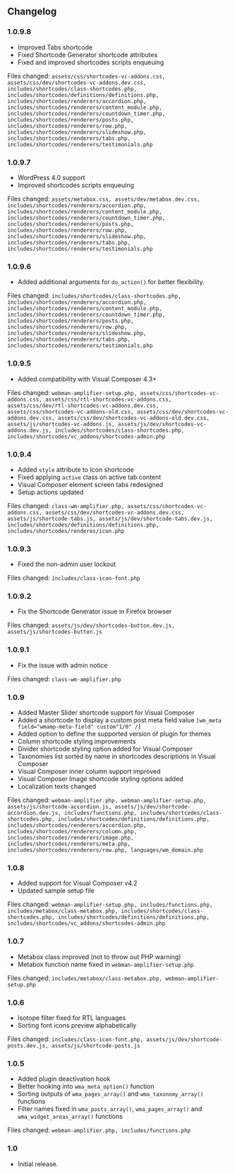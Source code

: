 ## Changelog

### 1.0.9.8
* Improved Tabs shortcode
* Fixed Shortcode Generator shortcode attributes
* Fixed and improved shortcodes scripts enqueuing

Files changed: `assets/css/shortcodes-vc-addons.css, assets/css/dev/shortcodes-vc-addons.dev.css, includes/shortcodes/class-shortcodes.php, includes/shortcodes/definitions/definitions.php, includes/shortcodes/renderers/accordion.php, includes/shortcodes/renderers/content_module.php, includes/shortcodes/renderers/countdown_timer.php, includes/shortcodes/renderers/posts.php, includes/shortcodes/renderers/row.php, includes/shortcodes/renderers/slideshow.php, includes/shortcodes/renderers/tabs.php, includes/shortcodes/renderers/testimonials.php`

### 1.0.9.7
* WordPress 4.0 support
* Improved shortcodes scripts enqueuing

Files changed: `assets/metabox.css, assets/dev/metabox.dev.css, includes/shortcodes/renderers/accordion.php, includes/shortcodes/renderers/content_module.php, includes/shortcodes/renderers/countdown_timer.php, includes/shortcodes/renderers/posts.php, includes/shortcodes/renderers/row.php, includes/shortcodes/renderers/slideshow.php, includes/shortcodes/renderers/tabs.php, includes/shortcodes/renderers/testimonials.php`

### 1.0.9.6
* Added additional arguments for `do_action()` for better flexibility.

Files changed: `includes/shortcodes/class-shortcodes.php, includes/shortcodes/renderers/accordion.php, includes/shortcodes/renderers/content_module.php, includes/shortcodes/renderers/countdown_timer.php, includes/shortcodes/renderers/posts.php, includes/shortcodes/renderers/row.php, includes/shortcodes/renderers/slideshow.php, includes/shortcodes/renderers/tabs.php, includes/shortcodes/renderers/testimonials.php`

### 1.0.9.5
* Added compatibility with Visual Composer 4.3+

Files changed: `webman-amplifier-setup.php, assets/css/shortcodes-vc-addons.css, assets/css/rtl-shortcodes-vc-addons.css, assets/css/dev/rtl-shortcodes-vc-addons.dev.css, assets/css/shortcodes-vc-addons-old.css, assets/css/dev/shortcodes-vc-addons.dev.css, assets/css/dev/shortcodes-vc-addons-old.dev.css, assets/js/shortcodes-vc-addons.js, assets/js/dev/shortcodes-vc-addons.dev.js, includes/shortcodes/class-shortcodes.php, includes/shortcodes/vc_addons/shortcodes-admin.php`

### 1.0.9.4
* Added `style` attribute to Icon shortcode
* Fixed applying `active` class on active tab content
* Visual Composer element screen tabs redesigned
* Setup actions updated

Files changed: `class-wm-amplifier.php, assets/css/shortcodes-vc-addons.css, assets/css/dev/shortcodes-vc-addons.dev.css, assets/js/shortcode-tabs.js, assets/js/dev/shortcode-tabs.dev.js, includes/shortcodes/definitions/definitions.php, includes/shortcodes/renderes/icon.php`

### 1.0.9.3
* Fixed the non-admin user lockout

Files changed: `includes/class-icon-font.php`

### 1.0.9.2
* Fix the Shortcode Generator issue in Firefox browser

Files changed: `assets/js/dev/shortcodes-button.dev.js, assets/js/shortcodes-button.js`

### 1.0.9.1
* Fix the issue with admin notice

Files changed: `class-wm-amplifier.php`

### 1.0.9
* Added Master Slider shortcode support for Visual Composer
* Added a shortcode to display a custom post meta field value `[wm_meta field="wmamp-meta-field" custom"1/0" /]`
* Added option to define the supported version of plugin for themes
* Column shortcode styling improvements
* Divider shortcode styling option added for Visual Composer
* Taxonomies list sorted by name in shortcodes descriptions in Visual Composer
* Visual Composer inner column support improved
* Visual Composer Image shortcode styling options added
* Localization texts changed

Files changed: `webman-amplifier.php, webman-amplifier-setup.php, assets/js/shortcode-accordion.js, assets/js/dev/shortcode-accordion.dev.js, includes/functions.php, includes/shortcodes/class-shortcodes.php, includes/shortcodes/definitions/definitions.php, includes/shortcodes/renderers/accordion.php, includes/shortcodes/renderers/column.php, includes/shortcodes/renderers/image.php, includes/shortcodes/renderers/meta.php, includes/shortcodes/renderers/row.php, languages/wm_domain.php`

### 1.0.8
* Added support for Visual Composer v4.2
* Updated sample setup file

Files changed: `webman-amplifier-setup.php, includes/functions.php, includes/metabox/class-metabox.php, includes/shortcodes/class-shortcodes.php, includes/shortcodes/definitions/definitions.php, includes/shortcodes/vc_addons/shortcodes-admin.php`

### 1.0.7
* Metabox class improved (not to throw out PHP warning)
* Metabox function name fixed in `webman-amplifier-setup.php`

Files changed: `includes/metabox/class-metabox.php, webman-amplifier-setup.php`

### 1.0.6
* Isotope filter fixed for RTL languages
* Sorting font icons preview alphabetically

Files changed: `includes/class-icon-font.php, assets/js/dev/shortcode-posts.dev.js, assets/js/shortcode-posts.js`

### 1.0.5
* Added plugin deactivation hook
* Better hooking into `wma_meta_option()` function
* Sorting outputs of `wma_pages_array()` and `wma_taxonomy_array()` functions
* Filter names fixed in `wma_posts_array()`, `wma_pages_array()` and `wma_widget_areas_array()` functions

Files changed: `webman-amplifier.php, includes/functions.php`

### 1.0
* Initial release.